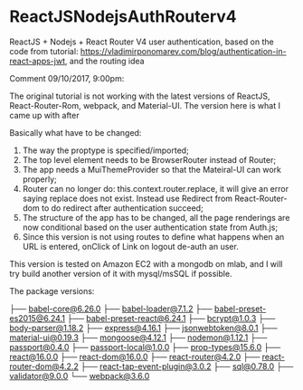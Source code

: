 # ReactJSNodejsAuthRouterv4
ReactJS + Nodejs + React Router V4 user authentication, based on the code from tutorial: https://vladimirponomarev.com/blog/authentication-in-react-apps-jwt, and the 
routing idea 

Comment 09/10/2017, 9:00pm:

The original tutorial is not working with the latest versions of ReactJS, React-Router-Rom, webpack, and Material-UI. The version here
is what I came up with after 

Basically what have to be changed:

1. The way the proptype is specified/imported;
2. The top level element needs to be BrowserRouter instead of Router;
3. The app needs a MuiThemeProvider so that the Mateiral-UI can work properly;
4. Router can no longer do: this.context.router.replace, it will give an error saying replace does not exist. Instead use
Redirect from React-Router-dom to do redirect after authentication succeed;
5. The structure of the app has to be changed, all the page renderings are now conditional based on the user authentication state from Auth.js;
6. Since this version is not using routes to define what happens when an URL is entered, onClick of Link on logout de-auth an user.

This version is tested on Amazon EC2 with a mongodb on mlab, and I will try build another version of it with mysql/msSQL if possible.

The package versions:

├── babel-core@6.26.0
├── babel-loader@7.1.2
├── babel-preset-es2015@6.24.1
├── babel-preset-react@6.24.1
├── bcrypt@1.0.3
├── body-parser@1.18.2
├── express@4.16.1
├── jsonwebtoken@8.0.1
├── material-ui@0.19.3
├── mongoose@4.12.1
├── nodemon@1.12.1
├── passport@0.4.0
├── passport-local@1.0.0
├── prop-types@15.6.0
├── react@16.0.0
├── react-dom@16.0.0
├── react-router@4.2.0
├── react-router-dom@4.2.2
├── react-tap-event-plugin@3.0.2
├── sql@0.78.0
├── validator@9.0.0
└── webpack@3.6.0


